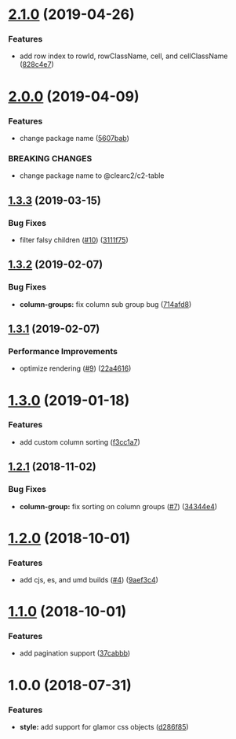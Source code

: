 # [2.1.0](https://github.com/ClearC2/c2-table/compare/v2.0.0...v2.1.0) (2019-04-26)


### Features

* add row index to rowId, rowClassName, cell, and cellClassName ([828c4e7](https://github.com/ClearC2/c2-table/commit/828c4e7))

# [2.0.0](https://github.com/ClearC2/c2-table/compare/v1.3.3...v2.0.0) (2019-04-09)


### Features

* change package name ([5607bab](https://github.com/ClearC2/c2-table/commit/5607bab))


### BREAKING CHANGES

* change package name to @clearc2/c2-table

## [1.3.3](https://github.com/ClearC2/c2-table/compare/v1.3.2...v1.3.3) (2019-03-15)


### Bug Fixes

* filter falsy children ([#10](https://github.com/ClearC2/c2-table/issues/10)) ([3111f75](https://github.com/ClearC2/c2-table/commit/3111f75))

## [1.3.2](https://github.com/ClearC2/c2-table/compare/v1.3.1...v1.3.2) (2019-02-07)


### Bug Fixes

* **column-groups:** fix column sub group bug ([714afd8](https://github.com/ClearC2/c2-table/commit/714afd8))

## [1.3.1](https://github.com/ClearC2/c2-table/compare/v1.3.0...v1.3.1) (2019-02-07)


### Performance Improvements

* optimize rendering ([#9](https://github.com/ClearC2/c2-table/issues/9)) ([22a4616](https://github.com/ClearC2/c2-table/commit/22a4616))

# [1.3.0](https://github.com/ClearC2/c2-table/compare/v1.2.1...v1.3.0) (2019-01-18)


### Features

* add custom column sorting ([f3cc1a7](https://github.com/ClearC2/c2-table/commit/f3cc1a7))

## [1.2.1](https://github.com/ClearC2/c2-table/compare/v1.2.0...v1.2.1) (2018-11-02)


### Bug Fixes

* **column-group:** fix sorting on column groups ([#7](https://github.com/ClearC2/c2-table/issues/7)) ([34344e4](https://github.com/ClearC2/c2-table/commit/34344e4))

# [1.2.0](https://github.com/ClearC2/c2-table/compare/v1.1.0...v1.2.0) (2018-10-01)


### Features

* add cjs, es, and umd builds ([#4](https://github.com/ClearC2/c2-table/issues/4)) ([9aef3c4](https://github.com/ClearC2/c2-table/commit/9aef3c4))

# [1.1.0](https://github.com/ClearC2/c2-table/compare/v1.0.0...v1.1.0) (2018-10-01)


### Features

* add pagination support ([37cabbb](https://github.com/ClearC2/c2-table/commit/37cabbb))

# 1.0.0 (2018-07-31)


### Features

* **style:** add support for glamor css objects ([d286f85](https://github.com/ClearC2/c2-table/commit/d286f85))
